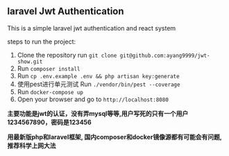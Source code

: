 ## laravel Jwt Authentication

This is a simple laravel jwt authentication and react system 

steps to run the project:

1. Clone the repository
   run `git clone git@github.com:ayang9999/jwt-show.git`
2. Run `composer install`
3. Run `cp .env.example .env && php artisan key:generate`
4. 使用pest进行单元测试
   Run `./vendor/bin/pest --coverage` 
5. Run `docker-compose up`
6. Open your browser and go to `http://localhost:8080`


**主要功能是jwt的认证，没有弄mysql等等,用户写死的只有一个用户1234567890，密码是123456**

**用最新版php和laravel框架, 国内composer和docker镜像源都有可能会有问题, 推荐科学上网大法**
